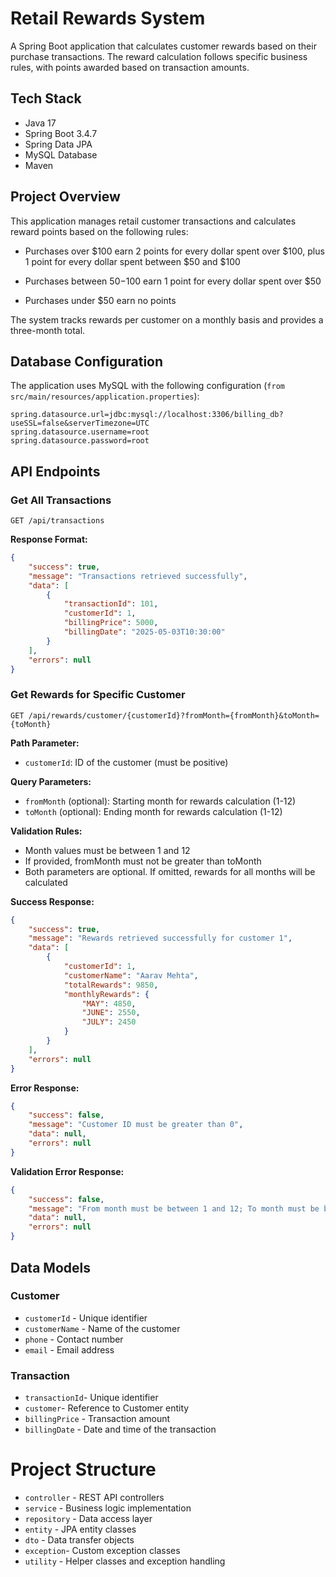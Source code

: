 # Retail Rewards System

A Spring Boot application that calculates customer rewards based on their purchase transactions. The reward calculation follows specific business rules, with points awarded based on transaction amounts.

## Tech Stack

- Java 17
- Spring Boot 3.4.7
- Spring Data JPA
- MySQL Database
- Maven

## Project Overview

This application manages retail customer transactions and calculates reward points based on the following rules:

- Purchases over $100 earn 2 points for every dollar spent over $100, plus 1 point for every dollar spent between $50 and $100

- Purchases between $50-$100 earn 1 point for every dollar spent over $50 

- Purchases under $50 earn no points

The system tracks rewards per customer on a monthly basis and provides a three-month total.

## Database Configuration

The application uses MySQL with the following configuration (`from src/main/resources/application.properties`):
```
spring.datasource.url=jdbc:mysql://localhost:3306/billing_db?useSSL=false&serverTimezone=UTC
spring.datasource.username=root
spring.datasource.password=root
```
## API Endpoints

### Get All Transactions

```
GET /api/transactions
```
**Response Format:**

```json
{
    "success": true,
    "message": "Transactions retrieved successfully",
    "data": [
        {
            "transactionId": 101,
            "customerId": 1,
            "billingPrice": 5000,
            "billingDate": "2025-05-03T10:30:00"
        }
    ],
    "errors": null
}
```

### Get Rewards for Specific Customer

```
GET /api/rewards/customer/{customerId}?fromMonth={fromMonth}&toMonth={toMonth}
```

**Path Parameter:**
- `customerId`: ID of the customer (must be positive)

**Query Parameters:**
- `fromMonth` (optional): Starting month for rewards calculation (1-12)
- `toMonth` (optional): Ending month for rewards calculation (1-12)

**Validation Rules:**
- Month values must be between 1 and 12
- If provided, fromMonth must not be greater than toMonth
- Both parameters are optional. If omitted, rewards for all months will be calculated

**Success Response:**

```json
{
    "success": true,
    "message": "Rewards retrieved successfully for customer 1",
    "data": [
        {
            "customerId": 1,
            "customerName": "Aarav Mehta",
            "totalRewards": 9850,
            "monthlyRewards": {
                "MAY": 4850,
                "JUNE": 2550,
                "JULY": 2450
            }
        }
    ],
    "errors": null
}
```

**Error Response:**

```json
{
    "success": false,
    "message": "Customer ID must be greater than 0",
    "data": null,
    "errors": null
}
```

**Validation Error Response:**

```json
{
    "success": false,
    "message": "From month must be between 1 and 12; To month must be between 1 and 12",
    "data": null,
    "errors": null
}
```

## Data Models

### Customer

- `customerId` - Unique identifier
- `customerName` - Name of the customer
- `phone` - Contact number
- `email` - Email address

### Transaction

- `transactionId`-  Unique identifier
- `customer`-  Reference to Customer entity
- `billingPrice` -  Transaction amount
- `billingDate` - Date and time of the transaction

# Project Structure

- `controller` - REST API controllers
- `service` - Business logic implementation
- `repository` - Data access layer
- `entity` - JPA entity classes
- `dto` - Data transfer objects
- `exception`- Custom exception classes
- `utility` - Helper classes and exception handling